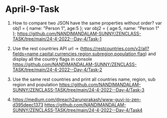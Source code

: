 # April-9-Task

1. How to compare two JSON have the same properties without order?
  var obj1 = { name: "Person 1", age:5 };
  var obj2 = { age:5, name: "Person 1" };
  https://github.com/NANDIMANDALAM-SUNNY/ZENCLASS-TASK/tree/main/24-4-2022--Day-4/Task-1

2. Use the rest countries API url -> (https://restcountries.com/v2/all?fields=name,capital,currencies,region,subregion,population,flag) and display all the country flags in console
https://github.com/NANDIMANDALAM-SUNNY/ZENCLASS-TASK/tree/main/24-4-2022--Day-4/Task-2


3. Use the same rest countries and print all countries name, region, sub region and population
https://github.com/NANDIMANDALAM-SUNNY/ZENCLASS-TASK/tree/main/24-4-2022--Day-4/Task-3


4. https://medium.com/@reach2arunprakash/www-guvi-io-zen-d395deec1373
https://github.com/NANDIMANDALAM-SUNNY/ZENCLASS-TASK/tree/main/24-4-2022--Day-4/Task4

